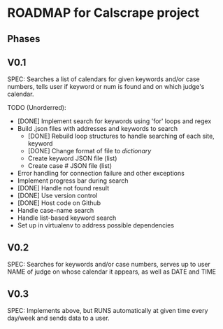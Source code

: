 # ROADMAP for Calscrape project

## Phases

## V0.1
SPEC: Searches a list of calendars for given keywords and/or case numbers,
tells user if keyword or num is found and on which judge's calendar.

TODO (Unorderred):
* [DONE] Implement search for keywords using 'for' loops and regex
* Build .json files with addresses and keywords to search
    * [DONE] Rebuild loop structures to handle searching of each site, keyword
    * [DONE] Change format of file to *dictionary*
    * Create keyword JSON file (list)
    * Create case # JSON file (list)
* Error handling for connection failure and other exceptions
* Implement progress bar during search
* [DONE] Handle not found result
* [DONE] Use version control
* [DONE] Host code on Github
* Handle case-name search
* Handle list-based keyword search
* Set up in virtualenv to address possible dependencies

## V0.2
SPEC: Searches for keywords and/or case numbers, serves up to user NAME of
judge on whose calendar it appears, as well as DATE and TIME

## V0.3 
SPEC: Implements above, but RUNS automatically at given time every day/week and
sends data to a user.

